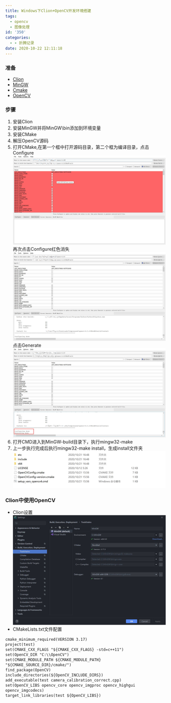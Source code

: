 ```yaml
---
title: Windows下Clion+OpenCV开发环境搭建
tags:
  - opencv
  - 图像处理
id: '350'
categories:
  - - 折腾记录
date: 2020-10-22 12:11:18
---
```


### 准备

*   [Clion](https://www.jetbrains.com/clion/ "Clion")
*   [MinGW](https://sourceforge.net/projects/mingw-w64/files/ "MinGW")
*   [Cmake](https://cmake.org/download/ "Cmake")
*   [OpenCV](https://opencv.org/releases/ "OpenCV")

### 步骤

1.  安装Clion
2.  安装MinGW并将MinGW\\bin添加到环境变量
3.  安装CMake
4.  解压OpenCV源码
5.  打开CMake,在第一个框中打开源码目录，第二个框为编译目录，点击Configure ![](/assets/images/wp_editor_md_645ab42b1af5be15646efb3290064a98.jpg)再次点击Configure红色消失 ![](/assets/images/wp_editor_md_e4af1ce913054df34ee86ef4408fde7e.jpg) 点击Generate ![](/assets/images/wp_editor_md_3c90537c4260f5537ea63ea0f55eafc6.jpg)
6.  打开CMD进入到MinGW-build目录下，执行mingw32-make
7.  上一步执行完成后执行mingw32-make install，生成install文件夹 ![](/assets/images/wp_editor_md_a5da3358b4fddbd6fc4dc897bd325052.jpg)

### Clion中使用OpenCV

*   Clion设置 ![](/assets/images/wp_editor_md_ed7877bd36d1481e37c61faba10c778b.jpg)
*   CMakeLists.txt文件配置

```
cmake_minimum_required(VERSION 3.17)
project(test)
set(CMAKE_CXX_FLAGS "${CMAKE_CXX_FLAGS} -std=c++11")
set(OpenCV_DIR "C:\\OpenCV")
set(CMAKE_MODULE_PATH ${CMAKE_MODULE_PATH} "${CMAKE_SOURCE_DIR}/cmake/")
find_package(OpenCV)
include_directories(${OpenCV_INCLUDE_DIRS})
add_executable(test camera_calibration_correct.cpp)
set(OpenCV_LIBS opencv_core opencv_imgproc opencv_highgui opencv_imgcodecs)
target_link_libraries(test ${OpenCV_LIBS})
```